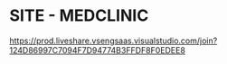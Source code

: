 # SITE - MEDCLINIC
https://prod.liveshare.vsengsaas.visualstudio.com/join?124D86997C7094F7D94774B3FFDF8F0EDEE8
